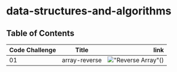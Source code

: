 # data-structures-and-algorithms
## Table of Contents

| Code Challenge    |     Title     |     link                              |
| :---              |    :----:     |          ---:                         |
| 01                | array-reverse | !["Reverse Array"]()()                                      |

